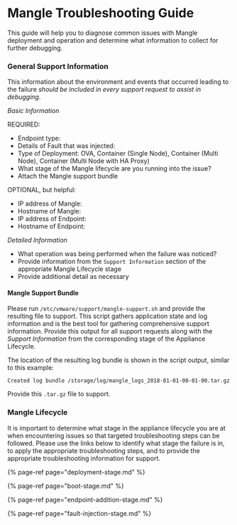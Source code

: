 # Mangle Troubleshooting Guide

This guide will help you to diagnose common issues with Mangle deployment and operation and determine what information to collect for further debugging.

### General Support Information

This information about the environment and events that occurred leading to the failure _should be included in every support request to assist in debugging_.

_Basic Information_

REQUIRED:

* Endpoint type:
* Details of Fault that was injected:
* Type of Deployment: OVA, Container \(Single Node\), Container \(Multi Node\), Container \(Multi Node with HA Proxy\)
* What stage of the Mangle lifecycle are you running into the issue?
* Attach the Mangle support bundle

OPTIONAL, but helpful:

* IP address of Mangle:
* Hostname of Mangle:
* IP address of Endpoint:
* Hostname of Endpoint:

_Detailed Information_

* What operation was being performed when the failure was noticed?
* Provide information from the `Support Information` section of the appropriate Mangle Lifecycle stage
* Provide additional detail as necessary

#### Mangle Support Bundle

Please run `/etc/vmware/support/mangle-support.sh` and provide the resulting file to support. This script gathers application state and log information and is the best tool for gathering comprehensive support information. Provide this output for all support requests along with the _Support Information_ from the corresponding stage of the Appliance Lifecycle.

The location of the resulting log bundle is shown in the script output, similar to this example:

```text
Created log bundle /storage/log/mangle_logs_2018-01-01-00-01-00.tar.gz
```

Provide this `.tar.gz` file to support.

### Mangle Lifecycle

It is important to determine what stage in the appliance lifecycle you are at when encountering issues so that targeted troubleshooting steps can be followed. Please use the links below to identify what stage the failure is in, to apply the appropriate troubleshooting steps, and to provide the appropriate troubleshooting information for support.

{% page-ref page="deployment-stage.md" %}

{% page-ref page="boot-stage.md" %}

{% page-ref page="endpoint-addition-stage.md" %}

{% page-ref page="fault-injection-stage.md" %}


